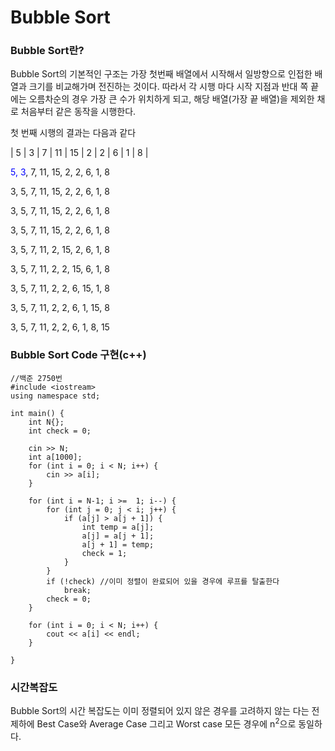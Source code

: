 # Bubble Sort

### Bubble Sort란?

Bubble Sort의 기본적인 구조는 가장 첫번째 배열에서 시작해서 일방향으로 인접한 배열과 크기를 비교해가며 전진하는 것이다. 따라서 각 시행 마다 시작 지점과 반대 쪽 끝에는 오름차순의 경우 가장 큰 수가 위치하게 되고, 해당 배열(가장 끝 배열)을 제외한 채로 처음부터 같은 동작을 시행한다.

첫 번째 시행의 결과는 다음과 같다

| 5 | 3 | 7 | 11 | 15 | 2 | 2 | 6 | 1 | 8 |

<span style="color: #0000FF">5, 3</span>, 7, 11, 15, 2, 2, 6, 1, 8

3, 5, 7, 11, 15, 2, 2, 6, 1, 8

3, 5, 7, 11, 15, 2, 2, 6, 1, 8

3, 5, 7, 11, 15, 2, 2, 6, 1, 8

3, 5, 7, 11, 2, 15, 2, 6, 1, 8

3, 5, 7, 11, 2, 2, 15, 6, 1, 8

3, 5, 7, 11, 2, 2, 6, 15, 1, 8

3, 5, 7, 11, 2, 2, 6, 1, 15, 8

3, 5, 7, 11, 2, 2, 6, 1, 8, 15

### Bubble Sort Code 구현(c++)

```
//백준 2750번
#include <iostream> 
using namespace std;

int main() {
	int N{};
	int check = 0;

	cin >> N;
	int a[1000];
	for (int i = 0; i < N; i++) {
		cin >> a[i];
	}

	for (int i = N-1; i >=  1; i--) {
		for (int j = 0; j < i; j++) {
			if (a[j] > a[j + 1]) {
				int temp = a[j];
				a[j] = a[j + 1];
				a[j + 1] = temp;
				check = 1;
			}
		}
		if (!check) //이미 정렬이 완료되어 있을 경우에 루프를 탈출한다
			break;
		check = 0;
	}

	for (int i = 0; i < N; i++) {
		cout << a[i] << endl;
	}

}
```

### 시간복잡도

Bubble Sort의 시간 복잡도는 이미 정렬되어 있지 않은 경우를 고려하지 않는 다는 전제하에 Best Case와 Average Case 그리고 Worst case 모든 경우에 n<sup>2</sup>으로 동일하다.


